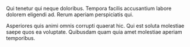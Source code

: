 Qui tenetur qui neque doloribus. Tempora facilis accusantium labore dolorem eligendi ad. Rerum aperiam perspiciatis qui.
 Asperiores quis animi omnis corrupti quaerat hic. Qui est soluta molestiae saepe quos ea voluptate. Quibusdam quam quia amet molestiae aperiam temporibus.